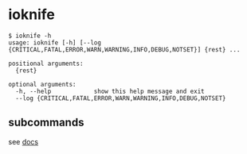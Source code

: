 # ioknife

```console
$ ioknife -h
usage: ioknife [-h] [--log {CRITICAL,FATAL,ERROR,WARN,WARNING,INFO,DEBUG,NOTSET}] {rest} ...

positional arguments:
  {rest}

optional arguments:
  -h, --help            show this help message and exit
  --log {CRITICAL,FATAL,ERROR,WARN,WARNING,INFO,DEBUG,NOTSET}
```

## subcommands

see [docs](./docs)
